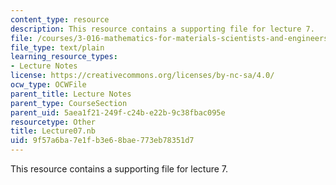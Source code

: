 ```yaml
---
content_type: resource
description: This resource contains a supporting file for lecture 7.
file: /courses/3-016-mathematics-for-materials-scientists-and-engineers-fall-2005/9f57a6ba7e1fb3e68bae773eb78351d7_Lecture07.nb
file_type: text/plain
learning_resource_types:
- Lecture Notes
license: https://creativecommons.org/licenses/by-nc-sa/4.0/
ocw_type: OCWFile
parent_title: Lecture Notes
parent_type: CourseSection
parent_uid: 5aea1f21-249f-c24b-e22b-9c38fbac095e
resourcetype: Other
title: Lecture07.nb
uid: 9f57a6ba-7e1f-b3e6-8bae-773eb78351d7
---
```

This resource contains a supporting file for lecture 7.